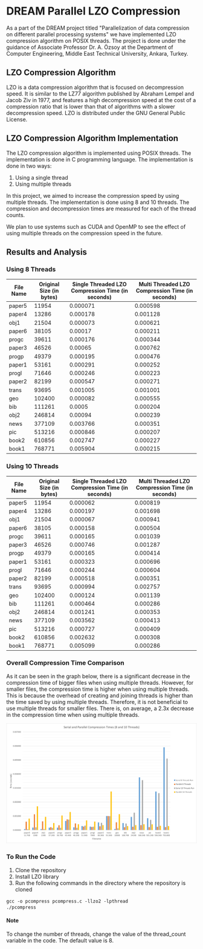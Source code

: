 # DREAM Parallel LZO Compression

As a part of the DREAM project titled "Parallelization of data compression on different parallel processing systems" we have implemented LZO compression algorithm on POSIX threads. The project is done under the guidance of Associate Professor Dr. A. Özsoy at the Department of Computer Engineering, Middle East Technical University, Ankara, Turkey.

## LZO Compression Algorithm

LZO is a data compression algorithm that is focused on decompression speed. It is similar to the LZ77 algorithm published by Abraham Lempel and Jacob Ziv in 1977, and features a high decompression speed at the cost of a compression ratio that is lower than that of algorithms with a slower decompression speed. LZO is distributed under the GNU General Public License.

## LZO Compression Algorithm Implementation

The LZO compression algorithm is implemented using POSIX threads. The implementation is done in C programming language. The implementation is done in two ways:

1. Using a single thread
2. Using multiple threads

In this project, we aimed to increase the compression speed by using multiple threads. The implementation is done using 8 and 10 threads. The compression and decompression times are measured for each of the thread counts.

We plan to use systems such as CUDA and OpenMP to see the effect of using multiple threads on the compression speed in the future.

## Results and Analysis

### Using 8 Threads

| File Name | Original Size (in bytes) | Single Threaded LZO Compression Time (in seconds) | Multi Threaded LZO Compression Time (in seconds) |
| --------- | ------------------------ | ------------------------------------------------- | ------------------------------------------------ |
| paper5    | 11954                    | 0.000071                                          | 0.000598                                         |
| paper4    | 13286                    | 0.000178                                          | 0.001128                                         |
| obj1      | 21504                    | 0.000073                                          | 0.000621                                         |
| paper6    | 38105                    | 0.00017                                           | 0.000211                                         |
| progc     | 39611                    | 0.000176                                          | 0.000344                                         |
| paper3    | 46526                    | 0.00065                                           | 0.000762                                         |
| progp     | 49379                    | 0.000195                                          | 0.000476                                         |
| paper1    | 53161                    | 0.000291                                          | 0.000252                                         |
| progl     | 71646                    | 0.000246                                          | 0.000223                                         |
| paper2    | 82199                    | 0.000547                                          | 0.000271                                         |
| trans     | 93695                    | 0.001005                                          | 0.001001                                         |
| geo       | 102400                   | 0.000082                                          | 0.000555                                         |
| bib       | 111261                   | 0.0005                                            | 0.000204                                         |
| obj2      | 246814                   | 0.00094                                           | 0.000239                                         |
| news      | 377109                   | 0.003766                                          | 0.000351                                         |
| pic       | 513216                   | 0.000846                                          | 0.000207                                         |
| book2     | 610856                   | 0.002747                                          | 0.000227                                         |
| book1     | 768771                   | 0.005904                                          | 0.000215                                         |

### Using 10 Threads

| File Name | Original Size (in bytes) | Single Threaded LZO Compression Time (in seconds) | Multi Threaded LZO Compression Time (in seconds) |
| --------- | ------------------------ | ------------------------------------------------- | ------------------------------------------------ |
| paper5    | 11954                    | 0.000062                                          | 0.000819                                         |
| paper4    | 13286                    | 0.000197                                          | 0.001698                                         |
| obj1      | 21504                    | 0.000067                                          | 0.000941                                         |
| paper6    | 38105                    | 0.000158                                          | 0.000504                                         |
| progc     | 39611                    | 0.000165                                          | 0.001039                                         |
| paper3    | 46526                    | 0.000746                                          | 0.001287                                         |
| progp     | 49379                    | 0.000165                                          | 0.000414                                         |
| paper1    | 53161                    | 0.000323                                          | 0.000696                                         |
| progl     | 71646                    | 0.000244                                          | 0.000604                                         |
| paper2    | 82199                    | 0.000518                                          | 0.000351                                         |
| trans     | 93695                    | 0.000994                                          | 0.002757                                         |
| geo       | 102400                   | 0.000124                                          | 0.001139                                         |
| bib       | 111261                   | 0.000464                                          | 0.000286                                         |
| obj2      | 246814                   | 0.001241                                          | 0.000353                                         |
| news      | 377109                   | 0.003562                                          | 0.000413                                         |
| pic       | 513216                   | 0.000727                                          | 0.000409                                         |
| book2     | 610856                   | 0.002632                                          | 0.000308                                         |
| book1     | 768771                   | 0.005099                                          | 0.000286                                         |

### Overall Compression Time Comparison

As it can be seen in the graph below, there is a significant decrease in the compression time of bigger files when using multiple threads. However, for smaller files, the compression time is higher when using multiple threads. This is because the overhead of creating and joining threads is higher than the time saved by using multiple threads. Therefore, it is not beneficial to use multiple threads for smaller files. There is, on average, a 2.3x decrease in the compression time when using multiple threads.

![Overall Compression Time Comparison](graph.png)

### To Run the Code

1. Clone the repository
2. Install LZO library
3. Run the following commands in the directory where the repository is cloned

```
gcc -o pcompress pcompress.c -llzo2 -lpthread
./pcompress
```

#### Note

To change the number of threads, change the value of the thread_count variable in the code. The default value is 8.
